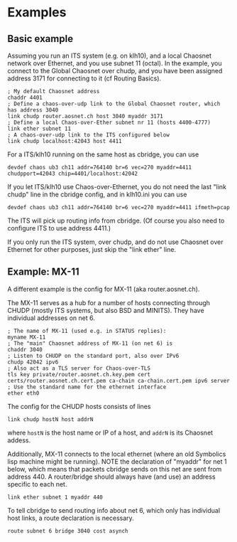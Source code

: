 # Examples

## Basic example

Assuming you run an ITS system (e.g. on klh10), and a local Chaosnet network over Ethernet, and you use subnet 11 (octal). In the example, you connect to the Global Chaosnet over chudp, and you have been assigned address 3171 for connecting to it (cf Routing Basics).

    ; My default Chaosnet address
    chaddr 4401
    ; Define a chaos-over-udp link to the Global Chaosnet router, which has address 3040
    link chudp router.aosnet.ch host 3040 myaddr 3171
    ; Define a local Chaos-over-Ether subnet nr 11 (hosts 4400-4777)
    link ether subnet 11
    ; A chaos-over-udp link to the ITS configured below
    link chudp localhost:42043 host 4411

For a ITS/klh10 running on the same host as cbridge, you can use

    devdef chaos ub3 ch11 addr=764140 br=6 vec=270 myaddr=4411 chudpport=42043 chip=4401/localhost:42042

If you let ITS/klh10 use Chaos-over-Ethernet, you do not need the last
"link chudp" line in the cbridge config, and in klh10.ini you can use

    devdef chaos ub3 ch11 addr=764140 br=6 vec=270 myaddr=4411 ifmeth=pcap

The ITS will pick up routing info from cbridge. (Of course you also
need to configure ITS to use address 4411.)

If you only run the ITS system, over chudp, and do not use Chaosnet over Ethernet for other purposes, just skip the "link ether" line.


## Example: MX-11

A different example is the config for MX-11 (aka router.aosnet.ch).

The MX-11 serves as a hub for a number of hosts connecting through
CHUDP (mostly ITS systems, but also BSD and MINITS). They have
individual addresses on net 6. 

    ; The name of MX-11 (used e.g. in STATUS replies):
    myname MX-11
    ; The "main" Chaosnet address of MX-11 (on net 6) is
    chaddr 3040
    ; Listen to CHUDP on the standard port, also over IPv6
    chudp 42042 ipv6
    ; Also act as a TLS server for Chaos-over-TLS
    tls key private/router.aosnet.ch.key.pem cert certs/router.aosnet.ch.cert.pem ca-chain ca-chain.cert.pem ipv6 server
    ; Use the standard name for the ethernet interface
    ether eth0

The config for the CHUDP hosts consists of lines

    link chudp hostN host addrN

where `hostN` is the host name or IP of a host, and `addrN` is its
Chaosnet addess. 

Additionally, MX-11 connects to the local ethernet (where an old
Symbolics lisp machine might be running). NOTE the declaration of
"myaddr" for net 1 below, which means that packets cbridge sends on this net
are sent from address 440. A router/bridge should always have (and
use) an address specific to each net.

    link ether subnet 1 myaddr 440

To tell cbridge to send routing info about net 6, which only has
individual host links, a route declaration is necessary.

    route subnet 6 bridge 3040 cost asynch
